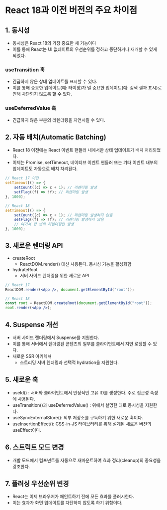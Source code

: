 # React 18과 이전 버전의 주요 차이점

## 1. 동시성

-   동시성은 React 18의 가장 중요한 새 기능이다
-   이를 통해 React는 UI 없데이트의 우선순위를 정하고 중단하거나 재개할 수 있게 되었다.

### useTransition 훅

-   긴급하지 않은 상태 업데이트를 표시할 수 있다.
-   이를 통해 중요한 업데이트(예: 타이핑)가 덜 중요한 업데이트(예: 검색 결과 표시)로 인해 차단되지 않도록 할 수 있다.

### useDeferredValue 훅

-   긴급하지 않은 부분의 리렌더링을 지연시킬 수 있다.

## 2. 자동 배치(Automatic Batching)

-   React 18 이전에는 React 이벤트 핸들러 내에서만 상태 업데이트가 배치 처리되었다.
-   이제는 Promise, setTimeout, 네이티브 이벤트 핸들러 또는 기타 이벤트 내부의 업데이트도 자동으로 배치 처리된다.

```jsx
// React 17 이전
setTimeout(() => {
    setCount((c) => c + 1); // 리렌더링 발생
    setFlag((f) => !f); // 리렌더링 발생
}, 1000);

// React 18
setTimeout(() => {
    setCount((c) => c + 1); // 리렌더링 발생하지 않음
    setFlag((f) => !f); // 리렌더링 발생하지 않음
    // 여기서 한 번의 리렌더링만 발생
}, 1000);
```

## 3. 새로운 렌더링 API

-   createRoot
    -   ReactDOM.render() 대신 사용된다. 동시성 기능을 활성화함
-   hydrateRoot
    -   서버 사이드 렌더링을 위한 새로운 API

```jsx
// React 17
ReactDOM.render(<App />, document.getElementById("root"));

// React 18
const root = ReactDOM.createRoot(document.getElementById("root"));
root.render(<App />);
```

## 4. Suspense 개선

-   서버 사이드 렌더링에서 Suspense를 지원한다.
-   이를 통해 서버에서 렌더링된 콘텐츠의 일부를 클라이언트에서 지연 로딩할 수 있다.
-   새로운 SSR 아키텍쳐
    -   스트리밍 서버 렌더링과 선택적 hydration을 지원한다.

## 5. 새로운 훅

-   useId() : 서버와 클라이언트에서 안정적인 고유 ID를 생성한다. 주로 접근성 속성에 사용된다.
-   useTransition()과 useDeferredValue() : 위에서 설명한 대로 동시성을 지원한다.
-   useSyncExternalStore(): 외부 저장소를 구독하기 위한 새로운 훅이다.
-   useInsertionEffect(): CSS-in-JS 라이브러리를 위해 설계된 새로운 버전의 useEffect이다.

## 6. 스트릭트 모드 변경

-   개발 모드에서 컴포넌트를 자동으로 재마운트하여 효과 정리(cleanup)의 중요성을 강조한다.

## 7. 플러싱 우선순위 변경

-   React는 이제 브라우저가 페인트하기 전에 모든 효과를 플러시한다.
-   이는 효과가 화면 업데이트를 차단하지 않도록 하기 위함이다.
